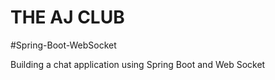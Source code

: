 #  THE AJ CLUB 
#Spring-Boot-WebSocket 

Building a chat application using Spring Boot and Web Socket

